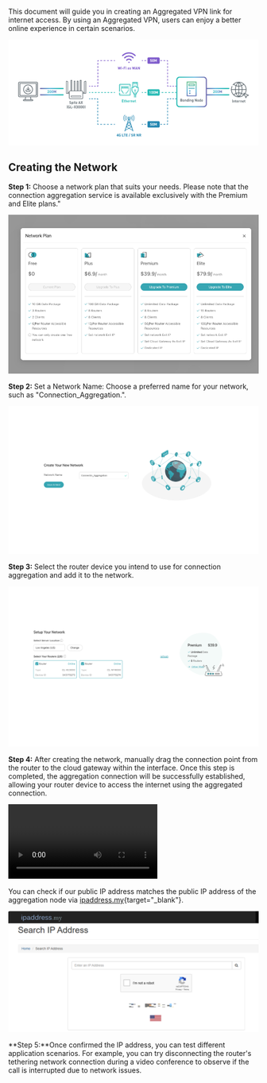 <!-- # Setting Up AstroWarp with GL.iNet Routers: Aggregation VPN -->

This document will guide you in creating an Aggregated VPN link for internet access. By using an Aggregated VPN, users can enjoy a better online experience in certain scenarios.

![](../images/tutorials/connection_aggregation/1.png)

## **Creating the Network**

**Step 1:** Choose a network plan that suits your needs. Please note that the connection aggregation service is available exclusively with the Premium and Elite plans."

![](../images/tutorials/connection_aggregation/2.png)

**Step 2:** Set a Network Name: Choose a preferred name for your network, such as "Connection_Aggregation.".

![](../images/tutorials/connection_aggregation/3.png)


**Step 3:** Select the router device you intend to use for connection aggregation and add it to the network.

![](../images/tutorials/connection_aggregation/4.png)


**Step 4:** After creating the network, manually drag the connection point from the router to the cloud gateway within the interface. Once this step is completed, the aggregation connection will be successfully established, allowing your router device to access the internet using the aggregated connection.

<video controls>
  <source src="../../images/tutorials/connection_aggregation/video.mov" type="video/mp4">
</video>


You can check if our public IP address matches the public IP address of the aggregation node via [ipaddress.my](https://www.ipaddress.my/){target="_blank"}.

![](../images/tutorials/connection_aggregation/5.png)

**Step 5:**Once confirmed the IP address, you can test different application scenarios. For example, you can try disconnecting the router's tethering network connection during a video conference to observe if the call is interrupted due to network issues.


